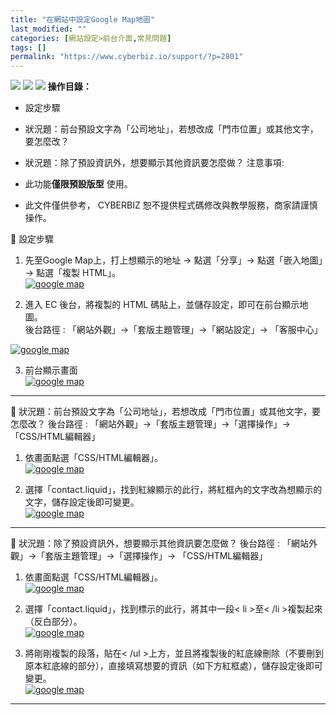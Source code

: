 ```yaml
---
title: "在網站中設定Google Map地圖"
last_modified: ""
categories: [網站設定>前台介面,常見問題]
tags: []
permalink: "https://www.cyberbiz.io/support/?p=2801"
---
```


![](https://www.cyberbiz.io/support/wp-content/uploads/適用站別.png)
[![](https://www.cyberbiz.io/support/wp-content/uploads/台灣站.png)](https://www.cyberbiz.io/support/?page_id=2490)
[![](https://www.cyberbiz.io/support/wp-content/uploads/北美站.png)](https://www.cyberbiz.io/support/?page_id=32080)
**操作目錄：**

* 設定步驟
* 狀況題：前台預設文字為「公司地址」，若想改成「門市位置」或其他文字，要怎麼改？
* 狀況題：除了預設資訊外，想要顯示其他資訊要怎麼做？
注意事項:  

* 此功能**僅限預設版型** 使用。
* 此文件僅供參考， CYBERBIZ 恕不提供程式碼修改與教學服務，商家請謹慎操作。

📌 設定步驟

1. 先至Google Map上，打上想顯示的地址 → 點選「分享」→ 點選「嵌入地圖」→ 點選「複製 HTML」。  
[![google map](https://www.cyberbiz.io/support/wp-content/uploads/2019/04/MAP2.png)](https://www.cyberbiz.io/support/wp-content/uploads/2019/04/MAP2.png)

2. 進入 EC 後台，將複製的 HTML 碼貼上，並儲存設定，即可在前台顯示地圖。  
後台路徑 : 「網站外觀」→「套版主題管理」→「網站設定」→ 「客服中心」  

[![google map](https://www.cyberbiz.io/support/wp-content/uploads/MAP11.png)](https://www.cyberbiz.io/support/wp-content/uploads/MAP11.png)  

3. 前台顯示畫面  
[![google map](https://www.cyberbiz.io/support/wp-content/uploads/2019/04/MAP1.png)](https://www.cyberbiz.io/support/wp-content/uploads/2019/04/MAP1.png)

* * *


📌 狀況題：前台預設文字為「公司地址」，若想改成「門市位置」或其他文字，要怎麼改？ 後台路徑 : 「網站外觀」→「套版主題管理」→「選擇操作」→
「CSS/HTML編輯器」  


1. 依畫面點選「CSS/HTML編輯器」。  
[![google map](https://www.cyberbiz.io/support/wp-content/uploads/MAP12.png)](https://www.cyberbiz.io/support/wp-content/uploads/MAP12.png)  

2. 選擇「contact.liquid」，找到紅線顯示的此行，將紅框內的文字改為想顯示的文字，儲存設定後即可變更。  
[![google map](https://www.cyberbiz.io/support/wp-content/uploads/MAP4.png)](https://www.cyberbiz.io/support/wp-content/uploads/MAP4.png)  

* * *


📌 狀況題：除了預設資訊外，想要顯示其他資訊要怎麼做？ 後台路徑 : 「網站外觀」→「套版主題管理」→「選擇操作」→ 「CSS/HTML編輯器」  


1. 依畫面點選「CSS/HTML編輯器」。  
[![google map](https://www.cyberbiz.io/support/wp-content/uploads/MAP12.png)](https://www.cyberbiz.io/support/wp-content/uploads/MAP12.png)  

2. 選擇「contact.liquid」，找到標示的此行，將其中一段< li >至< /li >複製起來（反白部分）。  
[![google map](https://www.cyberbiz.io/support/wp-content/uploads/MAP6.png)](https://www.cyberbiz.io/support/wp-content/uploads/MAP6.png)  

3. 將剛剛複製的段落，貼在< /ul >上方，並且將複製後的紅底線刪除（不要刪到原本紅底線的部分），直接填寫想要的資訊（如下方紅框處），儲存設定後即可變更。  
[![google map](https://www.cyberbiz.io/support/wp-content/uploads/MAP7.png)](https://www.cyberbiz.io/support/wp-content/uploads/MAP7.png)  

* * *



